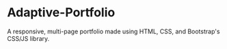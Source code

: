 # Adaptive-Portfolio

A responsive, multi-page portfolio made using HTML, CSS, and Bootstrap's CSS/JS library.
